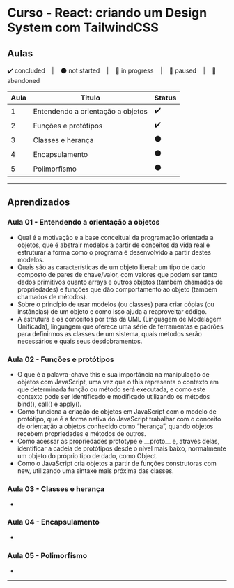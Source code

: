 # Curso - React: criando um Design System com TailwindCSS

## Aulas
<p>
  ✔️ concluded &nbsp;&nbsp;&nbsp;|&nbsp;&nbsp;&nbsp;
  ⚫ not started &nbsp;&nbsp;&nbsp;|&nbsp;&nbsp;&nbsp;
  🔵 in progress &nbsp;&nbsp;&nbsp;|&nbsp;&nbsp;&nbsp;
  🔶 paused &nbsp;&nbsp;&nbsp;|&nbsp;&nbsp;&nbsp;
  🔴 abandoned 
</p>

| Aula | Titulo | Status |
| --- | --- | --- |
| 1 | Entendendo a orientação a objetos | ✔️ |
| 2 | Funções e protótipos | ✔️ |
| 3 | Classes e herança | ⚫ |
| 4 | Encapsulamento | ⚫ |
| 5 | Polimorfismo | ⚫ |

---

## Aprendizados

### Aula 01 - Entendendo a orientação a objetos
<ul>
  <li>Qual é a motivação e a base conceitual da programação orientada a objetos, que é abstrair modelos a partir de conceitos da vida real e estruturar a forma como o programa é desenvolvido a partir destes modelos.</li>
  <li>Quais são as características de um objeto literal: um tipo de dado composto de pares de chave/valor, com valores que podem ser tanto dados primitivos quanto arrays e outros objetos (também chamados de propriedades) e funções que dão comportamento ao objeto (também chamados de métodos).</li>
  <li>Sobre o princípio de usar modelos (ou classes) para criar cópias (ou instâncias) de um objeto e como isso ajuda a reaproveitar código.</li>
  <li>A estrutura e os conceitos por trás da UML (Linguagem de Modelagem Unificada), linguagem que oferece uma série de ferramentas e padrões para definirmos as classes de um sistema, quais métodos serão necessários e quais seus desdobramentos.</li>
</ul>

### Aula 02 - Funções e protótipos
<ul>
  <li>O que é a palavra-chave this e sua importância na manipulação de objetos com JavaScript, uma vez que o this representa o contexto em que determinada função ou método será executada, e como este contexto pode ser identificado e modificado utilizando os métodos bind(), call() e apply().</li>
  <li>Como funciona a criação de objetos em JavaScript com o modelo de protótipo, que é a forma nativa do JavaScript trabalhar com o conceito de orientação a objetos conhecido como “herança”, quando objetos recebem propriedades e métodos de outros.</li>
  <li>Como acessar as propriedades prototype e __proto__ e, através delas, identificar a cadeia de protótipos desde o nível mais baixo, normalmente um objeto do próprio tipo de dado, como Object.</li>
  <li>Como o JavaScript cria objetos a partir de funções construtoras com new, utilizando uma sintaxe mais próxima das classes.</li>
</ul>

### Aula 03 - Classes e herança
<ul>
  <li></li>
</ul>

### Aula 04 - Encapsulamento
<ul>
  <li></li>
</ul>

### Aula 05 - Polimorfismo
<ul>
  <li></li>
</ul>

---
